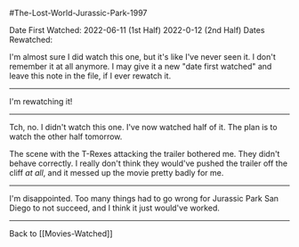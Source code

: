 #The-Lost-World-Jurassic-Park-1997

Date First Watched:  2022-06-11 (1st Half) 2022-0-12 (2nd Half)
Dates Rewatched:  

I'm almost sure I did watch this one, but it's like I've never seen it.  I don't remember it at all anymore.  I may give it a new "date first watched" and leave this note in the file, if I ever rewatch it.

---
I'm rewatching it!

---
Tch, no.  I didn't watch this one.  I've now watched half of it.  The plan is to watch the other half tomorrow.

The scene with the T-Rexes attacking the trailer bothered me.  They didn't behave correctly.  I really don't think they would've pushed the trailer off the cliff *at all*, and it messed up the movie pretty badly for me.

---
I'm disappointed.  Too many things had to go wrong for Jurassic Park San Diego to not succeed, and I think it just would've worked.  

---
Back to [[Movies-Watched]]